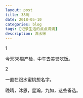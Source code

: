 ```yaml
---
layout: post
title: 38周
date: 2018-05-10
categories: blog
tags: [记录生活的点点滴滴]
description: 流水账
---
```


1 

今天38周产检，中午去美誉吃饭。

2

一直在跟水蜜桃想名字。

晚晴，沐恩，星瀚，九如，这些备选。





